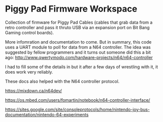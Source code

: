# Piggy Pad Firmware Workspace
Collection of firmware for Piggy Pad Cables (cables that grab data from a retro controller and pass it thruto USB via an expansion port on Bit Bang Gaming control boards).

More infomration and documentation to come. But in summary, this code uses a UART module to poll for data from a N64 controller. The idea was suggested by fellow programmers and it turns out someone did this a bit ago: http://www.qwertymodo.com/hardware-projects/n64/n64-controller

I had to fill some of the details in but it after a few days of wrestling with it, it does work very reliably.

These docs also helped with the N64 controller protocol.

https://mixdown.ca/n64dev/

https://os.mbed.com/users/fomartin/notebook/n64-controller-interface/

https://sites.google.com/site/consoleprotocols/home/nintendo-joy-bus-documentation/nintendo-64-experiments
